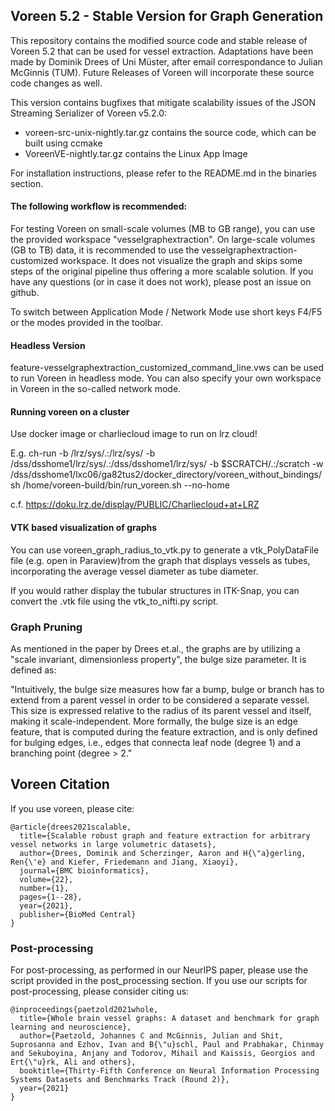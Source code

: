 ## Voreen 5.2 - Stable Version for Graph Generation

This repository contains the modified source code and stable release of Voreen 5.2 that can be used for vessel extraction. 
Adaptations have been made by Dominik Drees of Uni Müster, after email correspondance to Julian McGinnis (TUM).
Future Releases of Voreen will incorporate these source code changes as well.

This version contains bugfixes that mitigate scalability issues of the JSON Streaming Serializer of Voreen v5.2.0:

* voreen-src-unix-nightly.tar.gz contains the source code, which can be built using ccmake
* VoreenVE-nightly.tar.gz contains the Linux App Image

For installation instructions, please refer to the README.md in the binaries section.

#### The following workflow is recommended:

For testing Voreen on small-scale volumes (MB to GB range), you can use the provided workspace "vesselgraphextraction".
On large-scale volumes (GB to TB) data, it is recommended to use the vesselgraphextraction-customized workspace.
It does not visualize the graph and skips some steps of the original pipeline thus offering a more scalable solution.
If you have any questions (or in case it does not work), please post an issue on github.

To switch between Application Mode / Network Mode use short keys F4/F5 or the modes provided in the toolbar.

#### Headless Version

feature-vesselgraphextraction_customized_command_line.vws can be used to run Voreen in headless mode. You can also specify your own workspace in Voreen in the so-called network mode.

#### Running voreen on a cluster

Use docker image or charliecloud image to run on lrz cloud!

E.g. ch-run  -b /lrz/sys/.:/lrz/sys/ -b /dss/dsshome1/lrz/sys/.:/dss/dsshome1/lrz/sys/ -b $SCRATCH/.:/scratch -w /dss/dsshome1/lxc06/ga82tus2/docker_directory/voreen_without_bindings/ sh /home/voreen-build/bin/run_voreen.sh --no-home

c.f. https://doku.lrz.de/display/PUBLIC/Charliecloud+at+LRZ


#### VTK based visualization of graphs

You can use voreen_graph_radius_to_vtk.py to generate a vtk_PolyDataFile file (e.g. open in Paraview)from the graph that displays vessels as tubes, incorporating the average vessel diameter as tube diameter. 

If you would rather display the tubular structures in ITK-Snap, you can convert the .vtk file using the vtk_to_nifti.py script.

### Graph Pruning

As mentioned in the paper by Drees et.al., the graphs are by utilizing a "scale invariant, dimensionless property", the bulge size parameter. It is defined as:

"Intuitively, the bulge size measures how far a bump, bulge or branch has to extend from a parent vessel in order to be considered a separate vessel. This size is expressed relative to the radius of its parent vessel and itself, making it scale-independent. More formally, the bulge size is an edge feature, that is computed during the feature extraction, and is only defined for bulging edges, i.e., edges that connecta leaf node (degree 1) and a branching point (degree > 2."

## Voreen Citation

If you use voreen, please cite:
```
@article{drees2021scalable,
  title={Scalable robust graph and feature extraction for arbitrary vessel networks in large volumetric datasets},
  author={Drees, Dominik and Scherzinger, Aaron and H{\"a}gerling, Ren{\'e} and Kiefer, Friedemann and Jiang, Xiaoyi},
  journal={BMC bioinformatics},
  volume={22},
  number={1},
  pages={1--28},
  year={2021},
  publisher={BioMed Central}
}
```

### Post-processing

For post-processing, as performed in our NeurIPS paper, please use the script provided in the post_processing section.
If you use our scripts for post-processing, please consider citing us:

```
@inproceedings{paetzold2021whole,
  title={Whole brain vessel graphs: A dataset and benchmark for graph learning and neuroscience},
  author={Paetzold, Johannes C and McGinnis, Julian and Shit, Suprosanna and Ezhov, Ivan and B{\"u}schl, Paul and Prabhakar, Chinmay and Sekuboyina, Anjany and Todorov, Mihail and Kaissis, Georgios and Ert{\"u}rk, Ali and others},
  booktitle={Thirty-Fifth Conference on Neural Information Processing Systems Datasets and Benchmarks Track (Round 2)},
  year={2021}
}
```
